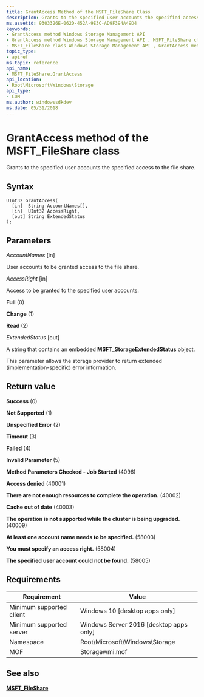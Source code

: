 ```yaml
---
title: GrantAccess Method of the MSFT_FileShare Class
description: Grants to the specified user accounts the specified access to the file share.
ms.assetid: 9303326E-062D-452A-9E3C-AD9F394A49D4
keywords:
- GrantAccess method Windows Storage Management API
- GrantAccess method Windows Storage Management API , MSFT_FileShare class
- MSFT_FileShare class Windows Storage Management API , GrantAccess method
topic_type:
- apiref
ms.topic: reference
api_name:
- MSFT_FileShare.GrantAccess
api_location:
- Root\Microsoft\Windows\Storage
api_type:
- COM
ms.author: windowssdkdev
ms.date: 05/31/2018
---
```


# GrantAccess method of the MSFT\_FileShare class

Grants to the specified user accounts the specified access to the file share.

## Syntax


```mof
UInt32 GrantAccess(
  [in]  String AccountNames[],
  [in]  UInt32 AccessRight,
  [out] String ExtendedStatus
);
```



## Parameters

 

*AccountNames* \[in\]
 

User accounts to be granted access to the file share.

 

*AccessRight* \[in\]
 

Access to be granted to the specified user accounts.

 

**Full** (0)
 

**Change** (1)
 

**Read** (2)
   

*ExtendedStatus* \[out\]
 

A string that contains an embedded [**MSFT\_StorageExtendedStatus**](msft-storageextendedstatus.md) object.

This parameter allows the storage provider to return extended (implementation-specific) error information.

 

## Return value

 

**Success** (0)
 

**Not Supported** (1)
 

**Unspecified Error** (2)
 

**Timeout** (3)
 

**Failed** (4)
 

**Invalid Parameter** (5)
 

**Method Parameters Checked - Job Started** (4096)
 

**Access denied** (40001)
 

**There are not enough resources to complete the operation.** (40002)
 

**Cache out of date** (40003)
 

**The operation is not supported while the cluster is being upgraded.** (40009)
 

**At least one account name needs to be specified.** (58003)
 

**You must specify an access right.** (58004)
 

**The specified user account could not be found.** (58005)
 

## Requirements



| Requirement | Value |
|-------------------------------------|-------------------------------------------------------------------------------------------|
| Minimum supported client | Windows 10 \[desktop apps only\]                                               |
| Minimum supported server | Windows Server 2016 \[desktop apps only\]                                      |
| Namespace                | Root\\Microsoft\\Windows\\Storage                                              |
| MOF                      |  Storagewmi.mof  |



## See also

 

[**MSFT\_FileShare**](msft-fileshare.md)
 

 

 





